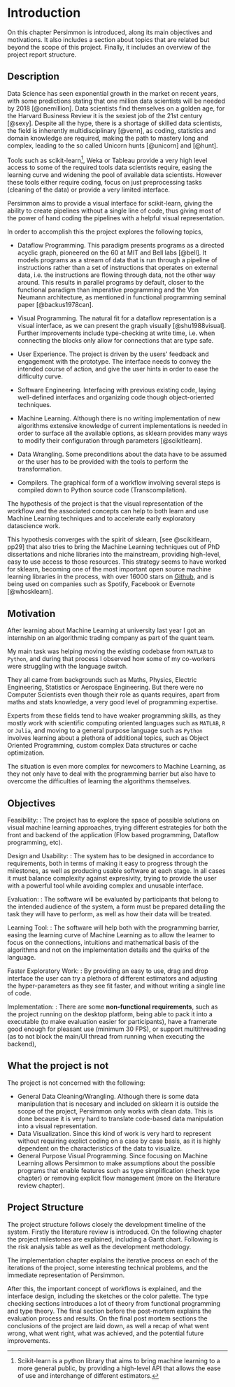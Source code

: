 Introduction
============

On this chapter Persimmon is introduced, along its main objectives and
motivations.
It also includes a section about topics that are related but beyond the scope
of this project.
Finally, it includes an overview of the project report structure.


Description
-----------
Data Science has seen exponential growth in the market on recent years, with
some predictions stating that one million data scientists will be needed by
2018 [@onemillion].
Data scientists find themselves on a golden age, for the Harvard Business
Review it is the sexiest job of the 21st century [@sexy].
Despite all the hype, there is a shortage of skilled data scientists, the field
is inherently multidisciplinary [@venn], as coding, statistics and domain
knowledge are required, making the path to mastery long and complex, leading
to the so called Unicorn hunts [@unicorn] and [@hunt].

Tools such as scikit-learn[^skl], Weka or Tableau provide a very high
level access to some of the required tools data scientists require, easing the
learning curve and widening the pool of available data scientists.
However these tools either require coding, focus on just preprocessing tasks
(cleaning of the data) or provide a very limited interface.

Persimmon aims to provide a visual interface for scikit-learn, giving the
ability to create pipelines without a single line of code, thus giving most of
the power of hand coding the pipelines with a helpful visual representation.

In order to accomplish this the project explores the following topics,

* Dataflow Programming. This paradigm presents programs as a directed acyclic
    graph, pioneered on the 60 at MIT and Bell labs [@bell].
    It models programs as a stream of data that is run through a pipeline of
    instructions rather than a set of instructions that operates on external
    data, i.e. the instructions are flowing through data, not the other way
    around.
    This results in parallel programs by default, closer to the functional
    paradigm than imperative programming and the Von Neumann architecture, as
    mentioned in functional programming seminal paper [@backus1978can].

* Visual Programming. The natural fit for a dataflow representation is a visual
    interface, as we can present the graph visually [@shu1988visual].
    Further improvements include type-checking at write time, i.e. when
    connecting the blocks only allow for connections that are type safe.

* User Experience. The project is driven by the users' feedback and engagement
    with the prototype.
    The interface needs to convey the intended course of action, and give the
    user hints in order to ease the difficulty curve.
<!-- Add citation -->

* Software Engineering. Interfacing with previous existing code, laying
    well-defined interfaces and organizing code though object-oriented
    techniques.
<!-- Add citation -->

* Machine Learning. Although there is no writing implementation of new
    algorithms extensive knowledge of current implementations is needed in
    order to surface all the available options, as sklearn provides many ways
    to modify their configuration through parameters [@scikitlearn].

* Data Wrangling. Some preconditions about the data have to be assumed or
    the user has to be provided with the tools to perform the transformation.

* Compilers. The graphical form of a workflow involving several steps is
    compiled down to Python source code (Transcompilation).

The hypothesis of the project is that the visual representation of the workflow
and the associated concepts can help to both learn and use Machine Learning
techniques and to accelerate early exploratory datascience work.

This hypothesis converges with the spirit of sklearn, [see @scikitlearn, pp29]
that also tries to bring the Machine Learning techniques out of PhD
dissertations and niche libraries into the mainstream, providing high-level,
easy to use access to those resources.
This strategy seems to have worked for sklearn, becoming one of the
most important open source machine learning libraries in the process, with over
16000 stars on [Github](https://github.com/scikit-learn/scikit-learn), and is
being used on companies such as Spotify, Facebook or Evernote [@whosklearn].


Motivation
----------
After learning about Machine Learning at university last year I got an
internship on an algorithmic trading company as part of the quant team.

My main task was helping moving the existing codebase from `MATLAB` to
`Python`, and during that process I observed how some of my co-workers were
struggling with the language switch.

They all came from backgrounds such as Maths, Physics, Electric Engineering,
Statistics or Aerospace Engineering.
But there were no Computer Scientists even though their role as quants
requires, apart from maths and stats knowledge, a very good level of
programming expertise.

Experts from these fields tend to have weaker programming skills,
as they mostly work with scientific computing oriented languages such as
`MATLAB`, `R` or `Julia`, and moving to a general purpose language such as
`Python` involves learning about a plethora of additional topics, such as
Object Oriented Programming, custom complex Data structures or cache
optimization.

The situation is even more complex for newcomers to Machine Learning, as
they not only have to deal with the programming barrier but also have to
overcome the difficulties of learning the algorithms themselves.


Objectives
----------
<!--
Research:

:   On terms of research this project touches on a multitude of topics, from
    the theoretical aspects inherent to creating what is essentially a domain
    specific language to the relevant current commercial solutions available.
    All of this requires a compilation and reading of scientific sources.

Requirements:

:   The system is defined on the requirements fixated at the start of the
    project, it is necesary to provide both a good description of each, as well
    as some kind of development plan connecting them all.
    A good risk analysis can also prevent failures in a multitude of areas
    such as time management or technical debt.

Testing:

:   The software needs to be testable, as to allow for the automation of
    testing on the source repository, caching bugs faster in the process.
-->

Feasibility:
:   The project has to explore the space of possible solutions on visual
    machine learning approaches, trying different estrategies for both the
    front and backend of the application (Flow based programming, Dataflow
    programming, etc).

Design and Usability:
:   The system has to be designed in accordance to requirements, both
    in terms of making it easy to progress through the milestones, as well as
    producing usable software at each stage.
    In all cases it must balance complexity against expresivity, trying to
    provide the user with a powerful tool while avoiding complex and
    unusable interface.

Evaluation:
:   The software will be evaluated by participants that belong to the intended
    audience of the system, a form must be prepared detailing the task they
    will have to perform, as well as how their data will be treated.

Learning Tool:
:   The software will help both with the programming barrier, easing the
    learning curve of Machine Learning as to allow the learner to focus on the
    connections, intuitions and mathematical basis of the algorithms and not on
    the implementation details and the quirks of the language.

Faster Exploratory Work:
:    By providing an easy to use, drag and drop interface the user can try a
     plethora of different estimators and adjusting the hyper-parameters as
     they see fit faster, and without writing a single line of code.

Implementation:
:   There are some **non-functional requirements**, such as the project running
    on the desktop platform, being able to pack it into a executable (to make
    evaluation easier for participants), have a framerate good enough for
    pleasant use (minimum 30 FPS), or support multithreading (as to not block
    the main/UI thread from running when executing the backend),


What the project is not
-----------------------
The project is not concerned with the following:

* General Data Cleaning/Wrangling. Although there is some data manipulation
    that is necesary and included on sklearn it is outside the scope of the
    project, Persimmon only works with clean data. This is done because it is
    very hard to translate code-based data manipulation into a visual
    representation.
* Data Visualization. Since this kind of work is very hard to represent without
    requiring explict coding on a case by case basis, as it is highly dependent
    on the characteristics of the data to visualize.
* General Purpose Visual Programming. Since focusing on Machine Learning allows
    Persimmon to make assumptions about the possible programs that enable
    features such as type simplification (check type chapter) or removing
    explicit flow management (more on the literature review chapter).

Project Structure
-----------------
The project structure follows closely the development timeline of the system.
Firstly the literature review is introduced.
On the following chapter the project milestones are explained, including a
Gantt chart.
Following is the risk analysis table as well as the development methodology.

The implementation chapter explains the iterative process on each of the
iterations of the project, some interesting technical problems, and the
immediate representation of Persimmon.

After this, the important concept of workflows is explained, and the interface
design, including the sketches or the color palette.
The type checking sections introduces a lot of theory from functional
programming and type theory.
The final section before the post-mortem explains the evaluation process and
results.
On the final post mortem sections the conclusions of the project are laid down,
as well a recap of what went wrong, what went right, what was achieved, and
the potential future improvements.

[^skl]: Scikit-learn is a python library that aims to bring machine learning to
    a more general public, by providing a high-level API that allows the ease of
    use and interchange of different estimators.

